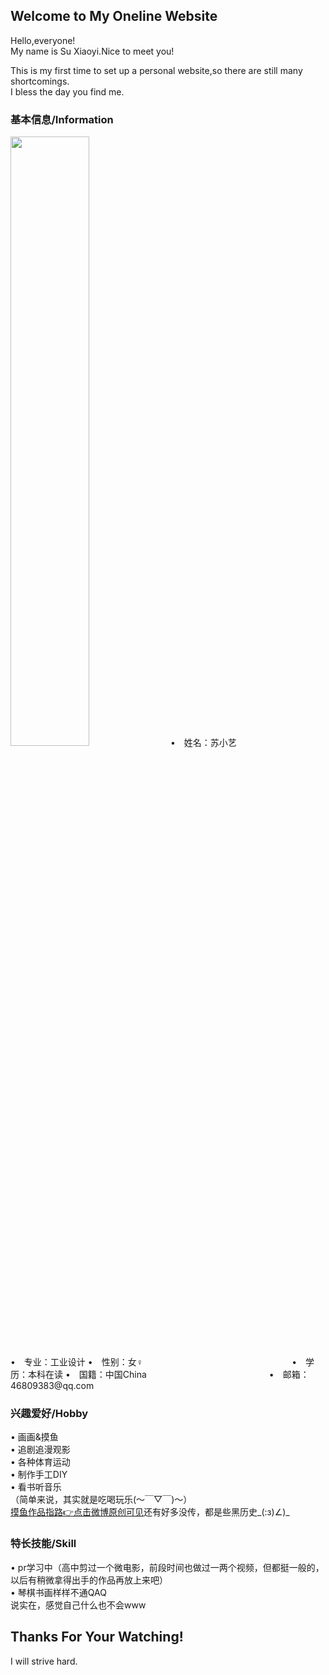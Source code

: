 ## Welcome to  My Oneline Website

Hello,everyone!  
My name is Su Xiaoyi.Nice to meet you!  
  
This is my first time to set up a personal website,so there are still many shortcomings.  
I bless the day you find me.
  
### 基本信息/Information
 <img src="XiaoyiSu.github.io/1607691359725.png" width="50%"> 
•　姓名：苏小艺　　　　　　　　　　　　　　　•　专业：工业设计    
•　性别：女♀　　　　　　　　　　　　　　　　　•　学历：本科在读  
•　国籍：中国China　　　　　　　　　　　　　　•　邮箱：46809383@qq.com  
  
  
### 兴趣爱好/Hobby
• 画画&摸鱼  
• 追剧追漫观影  
• 各种体育运动  
• 制作手工DIY  
• 看书听音乐  
（简单来说，其实就是吃喝玩乐(～￣▽￣)～）  
[摸鱼作品指路:point_right:点击微博原创可见](https://weibo.com/6793622185)还有好多没传，都是些黑历史_(:з)∠)_
   
   
### 特长技能/Skill
• pr学习中（高中剪过一个微电影，前段时间也做过一两个视频，但都挺一般的，以后有稍微拿得出手的作品再放上来吧）  
• 琴棋书画样样不通QAQ  
说实在，感觉自己什么也不会www  
  
  
## Thanks For Your Watching!
I will strive hard.

